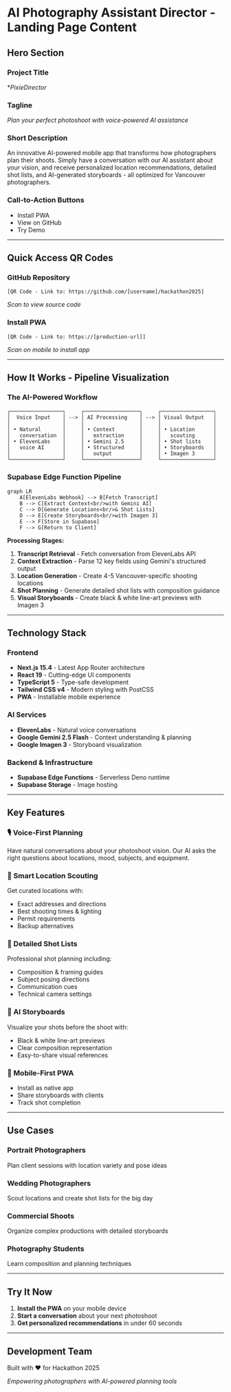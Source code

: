 # AI Photography Assistant Director - Landing Page Content

## Hero Section

### Project Title
**PixieDirector*

### Tagline
*Plan your perfect photoshoot with voice-powered AI assistance*

### Short Description
An innovative AI-powered mobile app that transforms how photographers plan their shoots. Simply have a conversation with our AI assistant about your vision, and receive personalized location recommendations, detailed shot lists, and AI-generated storyboards - all optimized for Vancouver photographers.

### Call-to-Action Buttons
- Install PWA
- View on GitHub
- Try Demo

---

## Quick Access QR Codes

### GitHub Repository
```
[QR Code - Link to: https://github.com/[username]/hackathon2025]
```
*Scan to view source code*

### Install PWA
```
[QR Code - Link to: https://[production-url]]
```
*Scan on mobile to install app*

---

## How It Works - Pipeline Visualization

### The AI-Powered Workflow

```
┌─────────────────┐     ┌──────────────────┐     ┌─────────────────┐
│  Voice Input    │ --> │ AI Processing    │ --> │ Visual Output   │
│                 │     │                  │     │                 │
│ • Natural       │     │ • Context        │     │ • Location      │
│   conversation  │     │   extraction     │     │   scouting      │
│ • ElevenLabs    │     │ • Gemini 2.5     │     │ • Shot lists    │
│   voice AI      │     │ • Structured     │     │ • Storyboards   │
│                 │     │   output         │     │ • Imagen 3      │
└─────────────────┘     └──────────────────┘     └─────────────────┘
```

### Supabase Edge Function Pipeline

```mermaid
graph LR
    A[ElevenLabs Webhook] --> B[Fetch Transcript]
    B --> C[Extract Context<br/>with Gemini AI]
    C --> D[Generate Locations<br/>& Shot Lists]
    D --> E[Create Storyboards<br/>with Imagen 3]
    E --> F[Store in Supabase]
    F --> G[Return to Client]
```

**Processing Stages:**
1. **Transcript Retrieval** - Fetch conversation from ElevenLabs API
2. **Context Extraction** - Parse 12 key fields using Gemini's structured output
3. **Location Generation** - Create 4-5 Vancouver-specific shooting locations
4. **Shot Planning** - Generate detailed shot lists with composition guidance
5. **Visual Storyboards** - Create black & white line-art previews with Imagen 3

---

## Technology Stack

### Frontend
- **Next.js 15.4** - Latest App Router architecture
- **React 19** - Cutting-edge UI components
- **TypeScript 5** - Type-safe development
- **Tailwind CSS v4** - Modern styling with PostCSS
- **PWA** - Installable mobile experience

### AI Services
- **ElevenLabs** - Natural voice conversations
- **Google Gemini 2.5 Flash** - Context understanding & planning
- **Google Imagen 3** - Storyboard visualization

### Backend & Infrastructure
- **Supabase Edge Functions** - Serverless Deno runtime
- **Supabase Storage** - Image hosting

---

## Key Features

### 🎙️ Voice-First Planning
Have natural conversations about your photoshoot vision. Our AI asks the right questions about locations, mood, subjects, and equipment.

### 📍 Smart Location Scouting
Get curated locations with:
- Exact addresses and directions
- Best shooting times & lighting
- Permit requirements
- Backup alternatives

### 📸 Detailed Shot Lists
Professional shot planning including:
- Composition & framing guides
- Subject posing directions
- Communication cues
- Technical camera settings

### 🎨 AI Storyboards
Visualize your shots before the shoot with:
- Black & white line-art previews
- Clear composition representation
- Easy-to-share visual references

### 📱 Mobile-First PWA
- Install as native app
- Share storyboards with clients
- Track shot completion


---

## Use Cases

### Portrait Photographers
Plan client sessions with location variety and pose ideas

### Wedding Photographers
Scout locations and create shot lists for the big day

### Commercial Shoots
Organize complex productions with detailed storyboards

### Photography Students
Learn composition and planning techniques


---

## Try It Now

1. **Install the PWA** on your mobile device
2. **Start a conversation** about your next photoshoot
3. **Get personalized recommendations** in under 60 seconds

---

## Development Team

Built with ❤️ for Hackathon 2025

*Empowering photographers with AI-powered planning tools*